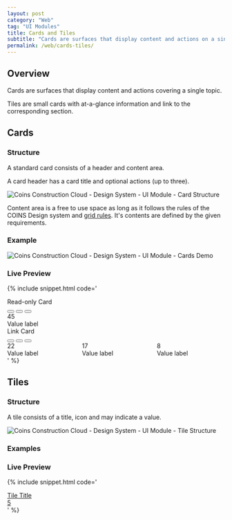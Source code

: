 ```yaml
---
layout: post
category: "Web"
tag: "UI Modules"
title: Cards and Tiles
subtitle: "Cards are surfaces that display content and actions on a single topic."
permalink: /web/cards-tiles/
---
```


## Overview

Cards are surfaces that display content and actions covering a single topic.

Tiles are small cards with at-a-glance information and link to the corresponding section.

## Cards
### Structure
A standard card consists of a header and content area.

A card header has a card title and optional actions (up to three).

![Coins Construction Cloud - Design System - UI Module - Card Structure]({{site.baseurl}}/img/card-structure.png)

Content area is a free to use space as long as it follows the rules of the COINS Design system and [grid rules](../layout/). It's contents are defined by the given requirements.

### Example
![Coins Construction Cloud - Design System - UI Module - Cards Demo]({{site.baseurl}}/img/card-demo.png)


### Live Preview
<!-- Temporary Grid CSS -->
<style type="text/css">
.row {
  display: flex;
  width: 100%;
}
.row > .col {
  flex: 1;
}
.row > .col + .col {
  padding-left: 16px;
}
</style>

{% include snippet.html code='
<div class="card-area">
  <!-- Card 1 -->
  <div class="card">
    <!-- Card Header -->
    <div class="card-header">
      <div class="card-header-title">Read-only Card</div>
      <div class="card-header-actions">
        <button class="button-icon" data-tooltip-top="Action title">
          <i class="icn icn-Filter-Sliders"></i>
        </button>
        <button class="button-icon" data-tooltip-top="Action title">
          <i class="icn icn-Refresh"></i>
        </button>
        <button class="button-icon" data-tooltip-top="Action title">
          <i class="icn icn-Open"></i>
        </button>
      </div>
    </div>
    <!-- Card Content -->
    <div class="card-content">
      <div>
        <div class="text-display-1">45</div>
        <div class="text-caption text-color-black-7">Value label</div>
      </div>
    </div>
  </div>
  <!-- /End Card 1 -->

  <!-- Card 2 -->
  <div class="card text-color-black">
    <!-- Card Header -->
    <div class="card-header">
      <div class="card-header-title">Link Card</div>
      <div class="card-header-actions">
        <button class="button-icon" data-tooltip-top="Action title">
          <i class="icn icn-Filter-Sliders"></i>
        </button>
        <button class="button-icon" data-tooltip-top="Action title">
          <i class="icn icn-Refresh"></i>
        </button>
        <button class="button-icon" data-tooltip-top="Action title">
          <i class="icn icn-Open"></i>
        </button>
      </div>
    </div>
    <!-- Card Content -->
    <div class="card-content">
      <div class="row">
        <div class="col">
          <div class="text-display-1">22</div>
          <div class="text-caption text-color-black-7">Value label</div>
        </div>
        <div class="col">
          <div class="text-display-1">17</div>
          <div class="text-caption text-color-black-7">Value label</div>
        </div>
        <div class="col">
          <div class="text-display-1">8</div>
          <div class="text-caption text-color-black-7">Value label</div>
        </div>
      </div>
    </div>
  </div>
  <!-- /End Card 2 -->
</div>
' %}

## Tiles
### Structure
A tile consists of a title, icon and may indicate a value.

![Coins Construction Cloud - Design System - UI Module - Tile Structure]({{site.baseurl}}/img/tile-structure.png)

### Examples


### Live Preview
{% include snippet.html code='
<a class="card tile" href="#" style="width: 200px">
  <div class="tile-icon">
    <i class="icn icn-Drawings-Filled"></i>
  </div>
  <div class="tile-header">
    <div class="tile-title">Tile Title</div>
    <div class="tile-value">5</div>
  </div>
</a>
' %}
